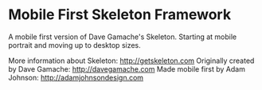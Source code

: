 # Mobile First Skeleton Framework

A mobile first version of Dave Gamache's Skeleton. Starting at mobile portrait and moving up to desktop sizes.

More information about Skeleton: http://getskeleton.com
Originally created by Dave Gamache: http://davegamache.com
Made mobile first by Adam Johnson: http://adamjohnsondesign.com